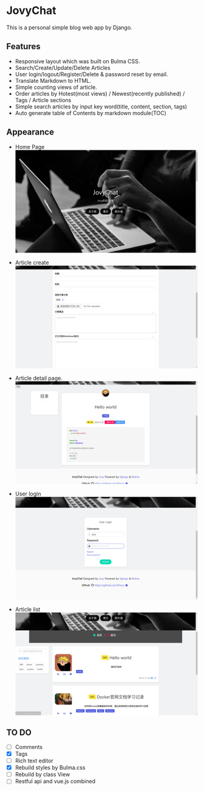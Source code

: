 # JovyChat

This is a personal simple blog web app by Django.

## Features
- Responsive layout which was built on Bulma CSS.
- Search/Create/Update/Delete Articles
- User login/logout/Register/Delete & password reset by email.
- Translate Markdown to HTML.
- Simple counting views of article.
- Order articles by Hotest(most views) / Newest(recently published) / Tags / Article sections
- Simple search articles by input key word(title, content, section, tags)
- Auto generate table of Contents by markdown module(TOC)

## Appearance

- Home Page
![Home](https://raw.githubusercontent.com/PJovy/pic_bed/master/img/20191220221718.png)

- Article create
![](https://raw.githubusercontent.com/PJovy/pic_bed/master/img/20191220221640.png)

- Article detail page.
![](https://raw.githubusercontent.com/PJovy/pic_bed/master/img/20191220221641.png)

- User login
 ![](https://raw.githubusercontent.com/PJovy/pic_bed/master/img/20191220221642.png)
 
- Article list
 ![](https://raw.githubusercontent.com/PJovy/pic_bed/master/img/20191220221643.png)


## TO DO
- [ ] Comments
- [x] Tags
- [ ] Rich text editor
- [x] Rebuild styles by Bulma.css
- [ ] Rebuild by class View
- [ ] Restful api and vue.js combined

